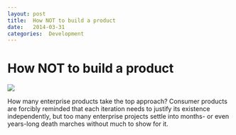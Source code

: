 ```yaml
---
layout: post
title:  How NOT to build a product 
date:   2014-03-31 
categories:  Development 
---
```


# How NOT to build a product


![](/images/tweet-448813238638358528.png)

How many enterprise products take the top approach? Consumer products are forcibly reminded that each iteration needs to justify its existence independently, but too many enterprise projects settle into months- or even years-long death marches without much to show for it.

